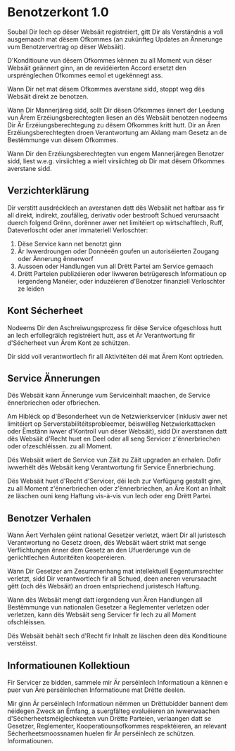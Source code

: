 # Benotzerkont 1.0

Soubal Dir Iech op dëser Websäit registréiert, gitt Dir als Verständnis a voll ausgemaach mat dësem Ofkommes (an zukünfteg Updates an Ännerunge vum Benotzervertrag op dëser Websäit).

D'Konditioune vun dësem Ofkommes kënnen zu all Moment vun dëser Websäit geännert ginn, an de revidéierten Accord ersetzt den ursprénglechen Ofkommes eemol et ugekënnegt ass.

Wann Dir net mat dësem Ofkommes averstane sidd, stoppt weg dës Websäit direkt ze benotzen.

Wann Dir Mannerjäreg sidd, sollt Dir dësen Ofkommes ënnert der Leedung vun Ärem Erzéiungsberechtegten liesen an dës Websäit benotzen nodeems Dir Är Erzéiungsberechtegung zu dësem Ofkommes kritt hutt. Dir an Ären Erzéiungsberechtegten droen Verantwortung am Aklang mam Gesetz an de Bestëmmunge vun dësem Ofkommes.

Wann Dir den Erzéiungsberechtegten vun engem Mannerjäregen Benotzer sidd, liest w.e.g. virsiichteg a wielt virsiichteg ob Dir mat dësem Ofkommes averstane sidd.

## Verzichterklärung

Dir verstitt ausdrécklech an averstanen datt dës Websäit net haftbar ass fir all direkt, indirekt, zoufälleg, derivativ oder bestrooft Schued verursaacht duerch folgend Grënn, dorënner awer net limitéiert op wirtschaftlech, Ruff, Dateverloscht oder aner immateriell Verloschter:

1. Dëse Service kann net benotzt ginn
1. Är Iwwerdroungen oder Donnéeën goufen un autoriséierten Zougang oder Ännerung ënnerworf
1. Aussoen oder Handlungen vun all Drëtt Partei am Service gemaach
1. Drëtt Parteien publizéieren oder liwweren betrügeresch Informatioun op iergendeng Manéier, oder induzéieren d'Benotzer finanziell Verloschter ze leiden

## Kont Sécherheet

Nodeems Dir den Aschreiwungsprozess fir dëse Service ofgeschloss hutt an Iech erfollegräich registréiert hutt, ass et Är Verantwortung fir d'Sécherheet vun Ärem Kont ze schützen.

Dir sidd voll verantwortlech fir all Aktivitéiten déi mat Ärem Kont optrieden.

## Service Ännerungen

Dës Websäit kann Ännerunge vum Serviceinhalt maachen, de Service ënnerbriechen oder ofbriechen.

Am Hibléck op d'Besonderheet vun de Netzwierkservicer (inklusiv awer net limitéiert op Serverstabilitéitsprobleemer, béiswëlleg Netzwierkattacken oder Ëmstänn iwwer d'Kontroll vun dëser Websäit), sidd Dir averstanen datt dës Websäit d'Recht huet en Deel oder all seng Servicer z'ënnerbriechen oder ofzeschléissen. zu all Moment.

Dës Websäit wäert de Service vun Zäit zu Zäit upgraden an erhalen. Dofir iwwerhëlt dës Websäit keng Verantwortung fir Service Ënnerbriechung.

Dës Websäit huet d'Recht d'Servicer, déi Iech zur Verfügung gestallt ginn, zu all Moment z'ënnerbriechen oder z'ënnerbriechen, an Äre Kont an Inhalt ze läschen ouni keng Haftung vis-à-vis vun Iech oder eng Drëtt Partei.

## Benotzer Verhalen

Wann Äert Verhalen géint national Gesetzer verletzt, wäert Dir all juristesch Verantwortung no Gesetz droen, dës Websäit wäert strikt mat senge Verflichtungen ënner dem Gesetz an den Ufuerderunge vun de geriichtlechen Autoritéiten kooperéieren.

Wann Dir Gesetzer am Zesummenhang mat intellektuell Eegentumsrechter verletzt, sidd Dir verantwortlech fir all Schued, deen aneren verursaacht gëtt (och dës Websäit) an droen entspriechend juristesch Haftung.

Wann dës Websäit mengt datt iergendeng vun Ären Handlungen all Bestëmmunge vun nationalen Gesetzer a Reglementer verletzen oder verletzen, kann dës Websäit seng Servicer fir Iech zu all Moment ofschléissen.

Dës Websäit behält sech d'Recht fir Inhalt ze läschen deen dës Konditioune verstéisst.

## Informatiounen Kollektioun

Fir Servicer ze bidden, sammele mir Är perséinlech Informatioun a kënnen e puer vun Äre perséinlechen Informatioune mat Drëtte deelen.

Mir ginn Är perséinlech Informatioun nëmmen un Drëttubidder bannent dem néidegen Zweck an Ëmfang, a suergfälteg evaluéieren an iwwerwaachen d'Sécherheetsméiglechkeeten vun Drëtte Parteien, verlaangen datt se Gesetzer, Reglementer, Kooperatiounsofkommes respektéieren, an relevant Sécherheetsmoossnamen huelen fir Är perséinlech ze schützen. Informatiounen.